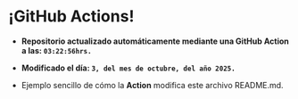 # ¡GitHub Actions!
* **Repositorio actualizado automáticamente mediante una GitHub Action a las: `03:22:56hrs.`**
* **Modificado el día: `3, del mes de octubre, del año 2025.`**

* Ejemplo sencillo de cómo la **Action** modifica este archivo README.md.
